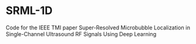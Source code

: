 # SRML-1D
Code for the IEEE TMI paper Super-Resolved Microbubble Localization in Single-Channel Ultrasound RF Signals Using Deep Learning
